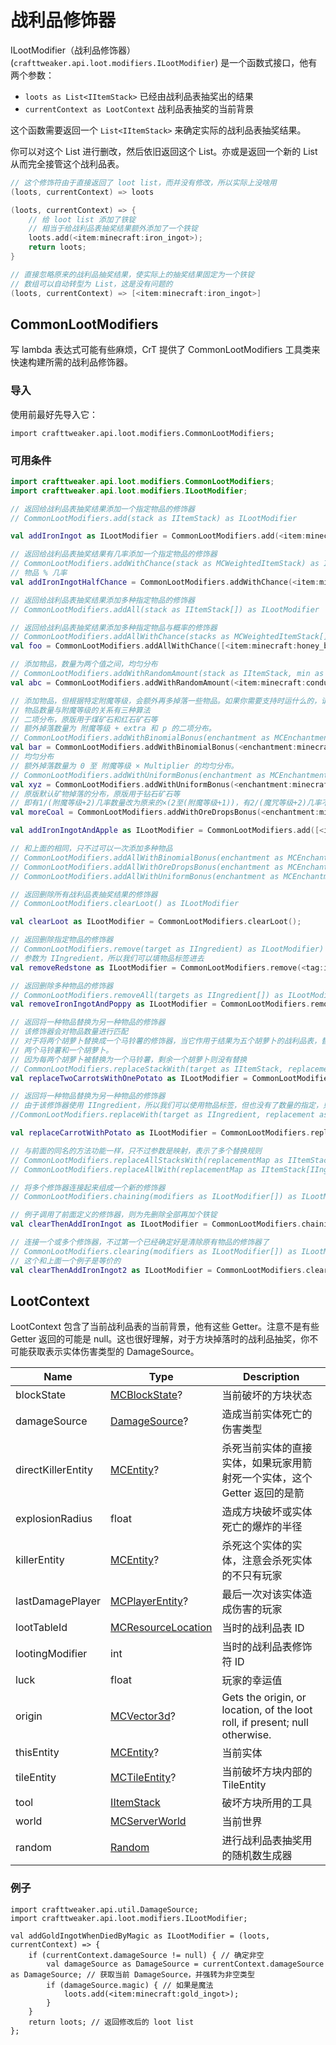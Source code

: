 # 战利品修饰器

ILootModifier（战利品修饰器）(`crafttweaker.api.loot.modifiers.ILootModifier`) 是一个函数式接口，他有两个参数：

* `loots as List<IItemStack>` 已经由战利品表抽奖出的结果
* `currentContext as LootContext` 战利品表抽奖的当前背景

这个函数需要返回一个 `List<IItemStack>` 来确定实际的战利品表抽奖结果。

你可以对这个 List 进行删改，然后依旧返回这个 List。亦或是返回一个新的 List 从而完全接管这个战利品表。

```kotlin
// 这个修饰符由于直接返回了 loot list，而并没有修改，所以实际上没啥用
(loots, currentContext) => loots

(loots, currentContext) => {
    // 给 loot list 添加了铁锭
    // 相当于给战利品表抽奖结果额外添加了一个铁锭
    loots.add(<item:minecraft:iron_ingot>);
    return loots;
}

// 直接忽略原来的战利品抽奖结果，使实际上的抽奖结果固定为一个铁锭
// 数组可以自动转型为 List，这是没有问题的
(loots, currentContext) => [<item:minecraft:iron_ingot>]
```

## CommonLootModifiers

写 lambda 表达式可能有些麻烦，CrT 提供了 CommonLootModifiers 工具类来快速构建所需的战利品修饰器。

### 导入

使用前最好先导入它：

`import crafttweaker.api.loot.modifiers.CommonLootModifiers;`

### 可用条件

```kotlin
import crafttweaker.api.loot.modifiers.CommonLootModifiers;
import crafttweaker.api.loot.modifiers.ILootModifier;

// 返回给战利品表抽奖结果添加一个指定物品的修饰器
// CommonLootModifiers.add(stack as IItemStack) as ILootModifier

val addIronIngot as ILootModifier = CommonLootModifiers.add(<item:minecraft:iron_ingot>);

// 返回给战利品表抽奖结果有几率添加一个指定物品的修饰器
// CommonLootModifiers.addWithChance(stack as MCWeightedItemStack) as ILootModifier
// 物品 % 几率
val addIronIngotHalfChance = CommonLootModifiers.addWithChance(<item:minecraft:iron_ingot> % 50);

// 返回给战利品表抽奖结果添加多种指定物品的修饰器
// CommonLootModifiers.addAll(stack as IItemStack[]) as ILootModifier

// 返回给战利品表抽奖结果添加多种指定物品与概率的修饰器
// CommonLootModifiers.addAllWithChance(stacks as MCWeightedItemStack[]) as ILootModifier
val foo = CommonLootModifiers.addAllWithChance([<item:minecraft:honey_bottle> % 50, <item:minecraft:dried_kelp> % 13]);

// 添加物品，数量为两个值之间，均匀分布
// CommonLootModifiers.addWithRandomAmount(stack as IItemStack, min as int, max as int) as ILootModifier
val abc = CommonLootModifiers.addWithRandomAmount(<item:minecraft:conduit>, 2, 9);

// 添加物品，但根据特定附魔等级，会额外再多掉落一些物品。如果你需要支持时运什么的，请用这个
// 物品数量与附魔等级的关系有三种算法
// 二项分布，原版用于煤矿石和红石矿石等
// 额外掉落数量为 附魔等级 + extra 和 p 的二项分布。
// CommonLootModifiers.addWithBinomialBonus(enchantment as MCEnchantment, extra as int, p as float, stack as IItemStack) as ILootModifier
val bar = CommonLootModifiers.addWithBinomialBonus(<enchantment:minecraft:fortune>, 3, 0.5714286, <item:minecraft:wheat_seeds>);
// 均匀分布
// 额外掉落数量为 0 至 附魔等级 × Multiplier 的均匀分布。
// CommonLootModifiers.addWithUniformBonus(enchantment as MCEnchantment, multiplier as int, stack as IItemStack) as ILootModifier
val xyz = CommonLootModifiers.addWithUniformBonus(<enchantment:minecraft:fortune>, 1, <item:minecraft:glowstone_dust>);
// 原版默认矿物掉落的分布，原版用于钻石矿石等
// 即有1/(附魔等级+2)几率数量改为原来的×(2至(附魔等级+1))，有2/(魔咒等级+2)几率不变。
val moreCoal = CommonLootModifiers.addWithOreDropsBonus(<enchantment:minecraft:fortune>, <item:minecraft:coal>);

val addIronIngotAndApple as ILootModifier = CommonLootModifiers.add([<item:minecraft:iron_ingot>, <item:minecraft:apple>]);

// 和上面的相同，只不过可以一次添加多种物品
// CommonLootModifiers.addAllWithBinomialBonus(enchantment as MCEnchantment, extra as int, p as float, stacks as IItemStack[]) as ILootModifier
// CommonLootModifiers.addAllWithOreDropsBonus(enchantment as MCEnchantment, stacks as IItemStack[]) as ILootModifier
// CommonLootModifiers.addAllWithUniformBonus(enchantment as MCEnchantment, multiplier as int, stacks as IItemStack[]) as ILootModifier

// 返回删除所有战利品表抽奖结果的修饰器
// CommonLootModifiers.clearLoot() as ILootModifier

val clearLoot as ILootModifier = CommonLootModifiers.clearLoot();

// 返回删除指定物品的修饰器
// CommonLootModifiers.remove(target as IIngredient) as ILootModifier)
// 参数为 IIngredient，所以我们可以填物品标签进去
val removeRedstone as ILootModifier = CommonLootModifiers.remove(<tag:items:forge:dusts/redstone>);

// 返回删除多种物品的修饰器
// CommonLootModifiers.removeAll(targets as IIngredient[]) as ILootModifier
val removeIronIngotAndPoppy as ILootModifier = CommonLootModifiers.removeAll([<tag:items:forge:ingots/iron>, <item:minecraft:poppy>]);

// 返回将一种物品替换为另一种物品的修饰器
// 该修饰器会对物品数量进行匹配
// 对于将两个胡萝卜替换成一个马铃薯的修饰器，当它作用于结果为五个胡萝卜的战利品表，替换结果为
// 两个马铃薯和一个胡萝卜。
// 因为每两个胡萝卜被替换为一个马铃薯，剩余一个胡萝卜则没有替换
// CommonLootModifiers.replaceStackWith(target as IItemStack, replacement as IItemStack) as ILootModifier
val replaceTwoCarrotsWithOnePotato as ILootModifier = CommonLootModifiers.replaceStackWith(<item:minecraft:carrot> * 2, <item:minecraft:potato>);

// 返回将一种物品替换为另一种物品的修饰器
// 由于该修饰器使用 IIngredient，所以我们可以使用物品标签，但也没有了数量的指定，只会一换一
//CommonLootModifiers.replaceWith(target as IIngredient, replacement as IItemStack) as ILootModifier

val replaceCarrotWithPotato as ILootModifier = CommonLootModifiers.replaceWith(<item:minecraft:carrot>, <item:minecraft:potato>);

// 与前面的同名的方法功能一样，只不过参数是映射，表示了多个替换规则
// CommonLootModifiers.replaceAllStacksWith(replacementMap as IItemStack[IItemStack]) as ILootModifier
// CommonLootModifiers.replaceAllWith(replacementMap as IItemStack[IIngredient]) as ILootModifier

// 将多个修饰器连接起来组成一个新的修饰器
// CommonLootModifiers.chaining(modifiers as ILootModifier[]) as ILootModifier

// 例子调用了前面定义的修饰器，则为先删除全部再加个铁锭
val clearThenAddIronIngot as ILootModifier = CommonLootModifiers.chaining([clearLoot, addIronIngot]);

// 连接一个或多个修饰器，不过第一个已经确定好是清除原有物品的修饰器了
// CommonLootModifiers.clearing(modifiers as ILootModifier[]) as ILootModifier
// 这个和上面一个例子是等价的
val clearThenAddIronIngot2 as ILootModifier = CommonLootModifiers.clearing(addIronIngot);
```

## LootContext

LootContext 包含了当前战利品表的当前背景，他有这些 Getter。注意不是有些 Getter 返回的可能是 null。这也很好理解，对于方块掉落时的战利品抽奖，你不可能获取表示实体伤害类型的 DamageSource。

| Name | Type | Description |
|------|------|-------------|
| blockState | [MCBlockState](https://docs.blamejared.com/1.16/en/vanilla/api/blocks/MCBlockState)? | 当前破坏的方块状态 |
| damageSource | [DamageSource](https://docs.blamejared.com/1.16/en/vanilla/api/util/DamageSource)? | 造成当前实体死亡的伤害类型 |
| directKillerEntity | [MCEntity](https://docs.blamejared.com/1.16/en/vanilla/api/entity/MCEntity)? |  杀死当前实体的直接实体，如果玩家用箭射死一个实体，这个 Getter 返回的是箭 |
| explosionRadius | float | 造成方块破坏或实体死亡的爆炸的半径 |
| killerEntity | [MCEntity](https://docs.blamejared.com/1.16/en/vanilla/api/entity/MCEntity)? | 杀死这个实体的实体，注意会杀死实体的不只有玩家 |
| lastDamagePlayer | [MCPlayerEntity](https://docs.blamejared.com/1.16/en/vanilla/api/entity/MCPlayerEntity)? |  最后一次对该实体造成伤害的玩家 |
| lootTableId | [MCResourceLocation](https://docs.blamejared.com/1.16/en/vanilla/api/util/MCResourceLocation) | 当时的战利品表 ID |
| lootingModifier | int | 当时的战利品表修饰符 ID |
| luck | float | 玩家的幸运值 |
| origin | [MCVector3d](https://docs.blamejared.com/1.16/en/vanilla/api/util/MCVector3d)? |  Gets the origin, or location, of the loot roll, if present; null otherwise. |
| thisEntity | [MCEntity](https://docs.blamejared.com/1.16/en/vanilla/api/entity/MCEntity)? |  当前实体 |
| tileEntity | [MCTileEntity](https://docs.blamejared.com/1.16/en/vanilla/api/tileentity/MCTileEntity)? | 当前破坏方块内部的 TileEntity |
| tool | [IItemStack](https://docs.blamejared.com/1.16/en/vanilla/api/items/IItemStack) | 破坏方块所用的工具 |
| world | [MCServerWorld](https://docs.blamejared.com/1.16/en/vanilla/api/world/MCServerWorld) | 当前世界 |
| random | [Random](https://docs.blamejared.com/1.16/en/vanilla/api/util/Random/) | 进行战利品表抽奖用的随机数生成器 |

### 例子

```less
import crafttweaker.api.util.DamageSource;
import crafttweaker.api.loot.modifiers.ILootModifier;

val addGoldIngotWhenDiedByMagic as ILootModifier = (loots, currentContext) => {
    if (currentContext.damageSource != null) { // 确定非空
        val damageSource as DamageSource = currentContext.damageSource as DamageSource; // 获取当前 DamageSource，并强转为非空类型
        if (damageSource.magic) { // 如果是魔法
            loots.add(<item:minecraft:gold_ingot>);
        }
    }
    return loots; // 返回修改后的 loot list
};
```
